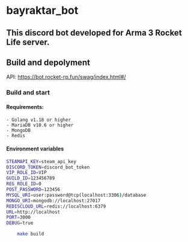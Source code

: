 # bayraktar_bot

## This discord bot developed for Arma 3 Rocket Life server.

## Build and depolyment

API: https://bot.rocket-rp.fun/swag/index.html#/

### Build and start

#### Requirements:
```
- Golang v1.18 or higher
- MariaDB v10.6 or higher
- MongoDB
- Redis
```

#### Environment variables
```bash
STEAMAPI_KEY=steam_api_key
DISCORD_TOKEN=discord_bot_token
VIP_ROLE_ID=VIP
GUILD_ID=123456789
REG_ROLE_ID=0
POST_PASSWORD=123456
MYSQL_URI=user:password@tcp(localhost:3306)/database
MONGO_URI=mongodb://localhost:27017
REDISCLOUD_URL=redis://localhost:6379
URL=http://localhost
PORT=3000
DEBUG=true
```

```bash
    make build
```
